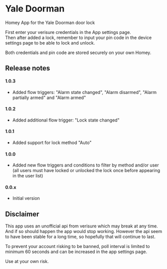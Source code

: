 # Yale Doorman

Homey App for the Yale Doorman door lock

First enter your verisure credentials in the App settings page.\
Then after added a lock, remember to input your pin code in the device settings page to be able to lock and unlock.

Both credentials and pin code are stored securely on your own Homey.

## Release notes

#### 1.0.3
- Added flow triggers: "Alarm state changed", "Alarm disarmed", "Alarm partially armed" and "Alarm armed"  

#### 1.0.2
- Added additional flow trigger: "Lock state changed"  

#### 1.0.1
- Added support for lock method "Auto"  

#### 1.0.0
- Added new flow triggers and conditions to filter by method and/or user (all users must have locked or unlocked the lock once before appearing in the user list)  

#### 0.0.x
- Initial version  

## Disclaimer 
This app uses an unofficial api from verisure which may break at any time. And if so should happen the app would stop working. However the api seem to have been stable for a long time, so hopefully that will continue to last.

To prevent your account risking to be banned, poll interval is limited to minimum 60 seconds and can be increased in the app settings page.

Use at your own risk.